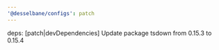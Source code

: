 ```yaml
---
'@desselbane/configs': patch
---
```


deps: [patch|devDependencies] Update package tsdown from 0.15.3 to 0.15.4
